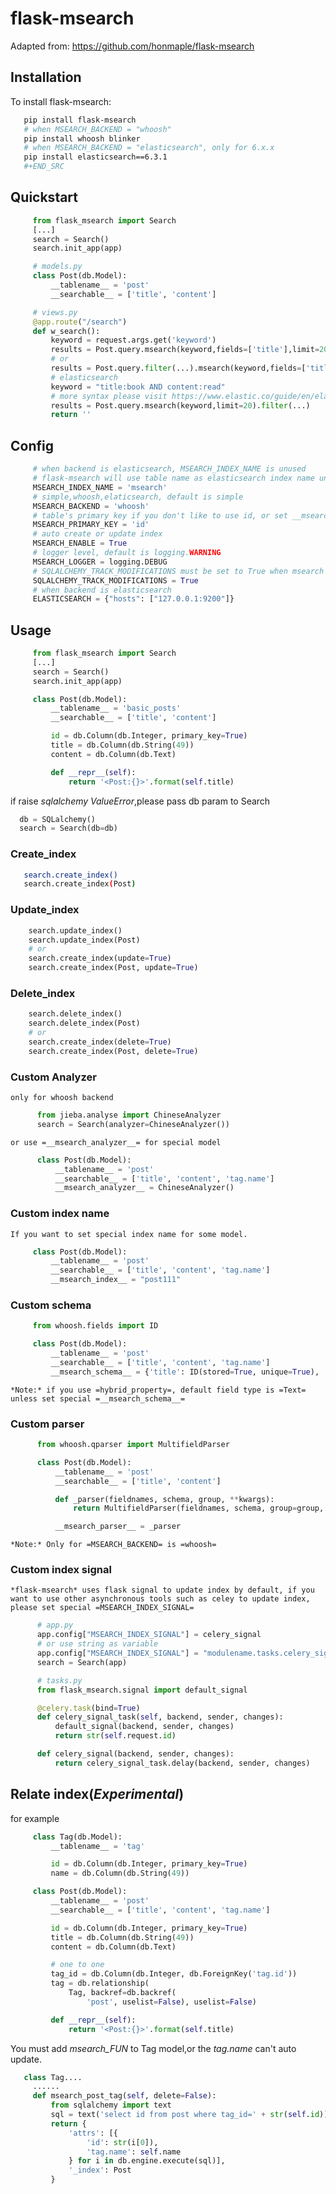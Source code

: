 # flask-msearch
Adapted from: https://github.com/honmaple/flask-msearch

## Installation
   To install flask-msearch:

```sh
   pip install flask-msearch
   # when MSEARCH_BACKEND = "whoosh"
   pip install whoosh blinker
   # when MSEARCH_BACKEND = "elasticsearch", only for 6.x.x
   pip install elasticsearch==6.3.1
   #+END_SRC
```


## Quickstart

```python
     from flask_msearch import Search
     [...]
     search = Search()
     search.init_app(app)

     # models.py
     class Post(db.Model):
         __tablename__ = 'post'
         __searchable__ = ['title', 'content']

     # views.py
     @app.route("/search")
     def w_search():
         keyword = request.args.get('keyword')
         results = Post.query.msearch(keyword,fields=['title'],limit=20).filter(...)
         # or
         results = Post.query.filter(...).msearch(keyword,fields=['title'],limit=20).filter(...)
         # elasticsearch
         keyword = "title:book AND content:read"
         # more syntax please visit https://www.elastic.co/guide/en/elasticsearch/reference/current/query-dsl-query-string-query.html
         results = Post.query.msearch(keyword,limit=20).filter(...)
         return ''
```
## Config

```python
     # when backend is elasticsearch, MSEARCH_INDEX_NAME is unused
     # flask-msearch will use table name as elasticsearch index name unless set __msearch_index__
     MSEARCH_INDEX_NAME = 'msearch'
     # simple,whoosh,elaticsearch, default is simple
     MSEARCH_BACKEND = 'whoosh'
     # table's primary key if you don't like to use id, or set __msearch_primary_key__ for special model
     MSEARCH_PRIMARY_KEY = 'id'
     # auto create or update index
     MSEARCH_ENABLE = True
     # logger level, default is logging.WARNING
     MSEARCH_LOGGER = logging.DEBUG
     # SQLALCHEMY_TRACK_MODIFICATIONS must be set to True when msearch auto index is enabled
     SQLALCHEMY_TRACK_MODIFICATIONS = True
     # when backend is elasticsearch
     ELASTICSEARCH = {"hosts": ["127.0.0.1:9200"]}
```

## Usage
```python
     from flask_msearch import Search
     [...]
     search = Search()
     search.init_app(app)

     class Post(db.Model):
         __tablename__ = 'basic_posts'
         __searchable__ = ['title', 'content']

         id = db.Column(db.Integer, primary_key=True)
         title = db.Column(db.String(49))
         content = db.Column(db.Text)

         def __repr__(self):
             return '<Post:{}>'.format(self.title)
```

   if raise *sqlalchemy ValueError*,please pass db param to Search
```python
  db = SQLalchemy()
  search = Search(db=db)
```


### Create_index
```sh
   search.create_index()
   search.create_index(Post)
```

### Update_index
```python
    search.update_index()
    search.update_index(Post)
    # or
    search.create_index(update=True)
    search.create_index(Post, update=True)
```

### Delete_index
```python
    search.delete_index()
    search.delete_index(Post)
    # or
    search.create_index(delete=True)
    search.create_index(Post, delete=True)
```
### Custom Analyzer
    only for whoosh backend
```python
      from jieba.analyse import ChineseAnalyzer
      search = Search(analyzer=ChineseAnalyzer())
```

    or use =__msearch_analyzer__= for special model
```python
      class Post(db.Model):
          __tablename__ = 'post'
          __searchable__ = ['title', 'content', 'tag.name']
          __msearch_analyzer__ = ChineseAnalyzer()
```

### Custom index name
    If you want to set special index name for some model.
```python
     class Post(db.Model):
         __tablename__ = 'post'
         __searchable__ = ['title', 'content', 'tag.name']
         __msearch_index__ = "post111"
```

### Custom schema
```python
     from whoosh.fields import ID

     class Post(db.Model):
         __tablename__ = 'post'
         __searchable__ = ['title', 'content', 'tag.name']
         __msearch_schema__ = {'title': ID(stored=True, unique=True), 'content': 'text'}
```

    *Note:* if you use =hybrid_property=, default field type is =Text= unless set special =__msearch_schema__=

### Custom parser
```python
      from whoosh.qparser import MultifieldParser

      class Post(db.Model):
          __tablename__ = 'post'
          __searchable__ = ['title', 'content']

          def _parser(fieldnames, schema, group, **kwargs):
              return MultifieldParser(fieldnames, schema, group=group, **kwargs)

          __msearch_parser__ = _parser
```

    *Note:* Only for =MSEARCH_BACKEND= is =whoosh=

### Custom index signal
    *flask-msearch* uses flask signal to update index by default, if you want to use other asynchronous tools such as celey to update index, please set special =MSEARCH_INDEX_SIGNAL=
```python
      # app.py
      app.config["MSEARCH_INDEX_SIGNAL"] = celery_signal
      # or use string as variable
      app.config["MSEARCH_INDEX_SIGNAL"] = "modulename.tasks.celery_signal"
      search = Search(app)

      # tasks.py
      from flask_msearch.signal import default_signal

      @celery.task(bind=True)
      def celery_signal_task(self, backend, sender, changes):
          default_signal(backend, sender, changes)
          return str(self.request.id)

      def celery_signal(backend, sender, changes):
          return celery_signal_task.delay(backend, sender, changes)
```

## Relate index(*Experimental*)
   for example
```python
     class Tag(db.Model):
         __tablename__ = 'tag'

         id = db.Column(db.Integer, primary_key=True)
         name = db.Column(db.String(49))

     class Post(db.Model):
         __tablename__ = 'post'
         __searchable__ = ['title', 'content', 'tag.name']

         id = db.Column(db.Integer, primary_key=True)
         title = db.Column(db.String(49))
         content = db.Column(db.Text)

         # one to one
         tag_id = db.Column(db.Integer, db.ForeignKey('tag.id'))
         tag = db.relationship(
             Tag, backref=db.backref(
                 'post', uselist=False), uselist=False)

         def __repr__(self):
             return '<Post:{}>'.format(self.title)
```

   You must add *msearch_FUN* to Tag model,or the *tag.name* can't auto update.
```python
   class Tag....
     ......
     def msearch_post_tag(self, delete=False):
         from sqlalchemy import text
         sql = text('select id from post where tag_id=' + str(self.id))
         return {
             'attrs': [{
                 'id': str(i[0]),
                 'tag.name': self.name
             } for i in db.engine.execute(sql)],
             '_index': Post
         }
```